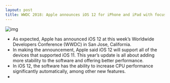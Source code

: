 ```yaml
---
layout: post
title: WWDC 2018: Apple announces iOS 12 for iPhone and iPad with focus on performance
---
```

![img](http://media.idownloadblog.com/wp-content/uploads/2018/05/wwdc-2018-logo.jpg)
* As expected, Apple has announced iOS 12 at this week’s Worldwide Developers Conference (WWDC) in San Jose, California.
* In making the announcement, Apple said iOS 12 will support all of the devices that supported iOS 11. This year’s update is all about adding more stability to the software and offering better performance.
* In iOS 12, the software has the ability to increase CPU performance significantly automatically, among other new features.
*  

